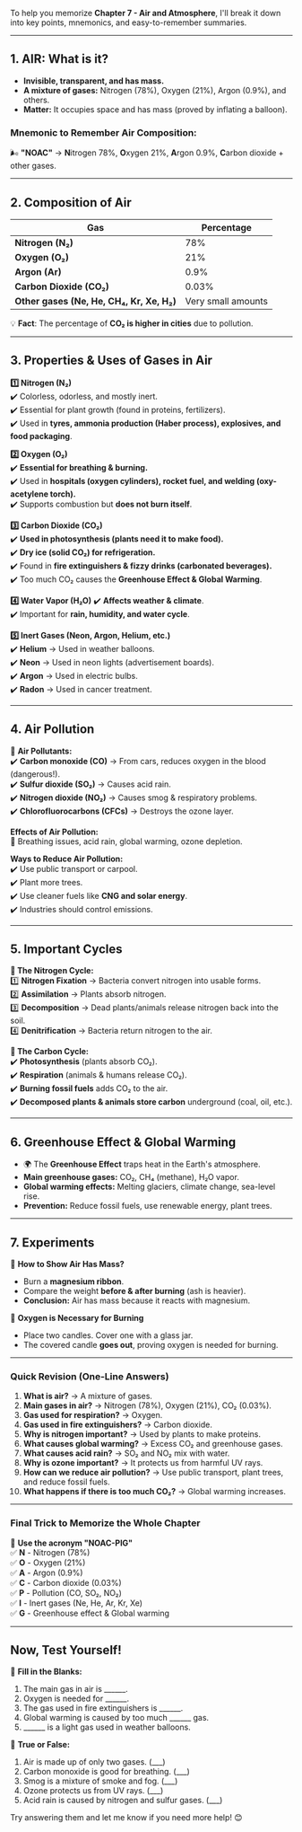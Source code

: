 To help you memorize **Chapter 7 - Air and Atmosphere**, I'll break it down into key points, mnemonics, and easy-to-remember summaries.

---

## **1. AIR: What is it?**
- **Invisible, transparent, and has mass.**
- **A mixture of gases:** Nitrogen (78%), Oxygen (21%), Argon (0.9%), and others.
- **Matter:** It occupies space and has mass (proved by inflating a balloon).

### **Mnemonic to Remember Air Composition**:  
🌬 **"NOAC"** → **N**itrogen 78%, **O**xygen 21%, **A**rgon 0.9%, **C**arbon dioxide + other gases.

---

## **2. Composition of Air**
| Gas | Percentage |
|------|------------|
| **Nitrogen (N₂)** | 78% |
| **Oxygen (O₂)** | 21% |
| **Argon (Ar)** | 0.9% |
| **Carbon Dioxide (CO₂)** | 0.03% |
| **Other gases (Ne, He, CH₄, Kr, Xe, H₂)** | Very small amounts |

💡 **Fact**: The percentage of **CO₂ is higher in cities** due to pollution.

---

## **3. Properties & Uses of Gases in Air**
**1️⃣ Nitrogen (N₂)**  
✔️ Colorless, odorless, and mostly inert.  
✔️ Essential for plant growth (found in proteins, fertilizers).  
✔️ Used in **tyres, ammonia production (Haber process), explosives, and food packaging**.

**2️⃣ Oxygen (O₂)**  
✔️ **Essential for breathing & burning.**  
✔️ Used in **hospitals (oxygen cylinders), rocket fuel, and welding (oxy-acetylene torch).**  
✔️ Supports combustion but **does not burn itself**.

**3️⃣ Carbon Dioxide (CO₂)**  
✔️ **Used in photosynthesis (plants need it to make food).**  
✔️ **Dry ice (solid CO₂) for refrigeration.**  
✔️ Found in **fire extinguishers & fizzy drinks (carbonated beverages).**  
✔️ Too much CO₂ causes the **Greenhouse Effect & Global Warming**.

**4️⃣ Water Vapor (H₂O)**
✔️ **Affects weather & climate**.  
✔️ Important for **rain, humidity, and water cycle**.

**5️⃣ Inert Gases (Neon, Argon, Helium, etc.)**  
✔️ **Helium** → Used in weather balloons.  
✔️ **Neon** → Used in neon lights (advertisement boards).  
✔️ **Argon** → Used in electric bulbs.  
✔️ **Radon** → Used in cancer treatment.

---

## **4. Air Pollution**
👿 **Air Pollutants:**  
✔️ **Carbon monoxide (CO)** → From cars, reduces oxygen in the blood (dangerous!).  
✔️ **Sulfur dioxide (SO₂)** → Causes acid rain.  
✔️ **Nitrogen dioxide (NO₂)** → Causes smog & respiratory problems.  
✔️ **Chlorofluorocarbons (CFCs)** → Destroys the ozone layer.  

**Effects of Air Pollution:**  
🚫 Breathing issues, acid rain, global warming, ozone depletion.

**Ways to Reduce Air Pollution:**  
✔️ Use public transport or carpool.  
✔️ Plant more trees.  
✔️ Use cleaner fuels like **CNG and solar energy**.  
✔️ Industries should control emissions.

---

## **5. Important Cycles**
**🔄 The Nitrogen Cycle:**  
1️⃣ **Nitrogen Fixation** → Bacteria convert nitrogen into usable forms.  
2️⃣ **Assimilation** → Plants absorb nitrogen.  
3️⃣ **Decomposition** → Dead plants/animals release nitrogen back into the soil.  
4️⃣ **Denitrification** → Bacteria return nitrogen to the air.

**🔄 The Carbon Cycle:**  
✔️ **Photosynthesis** (plants absorb CO₂).  
✔️ **Respiration** (animals & humans release CO₂).  
✔️ **Burning fossil fuels** adds CO₂ to the air.  
✔️ **Decomposed plants & animals store carbon** underground (coal, oil, etc.).

---

## **6. Greenhouse Effect & Global Warming**
- 🌍 The **Greenhouse Effect** traps heat in the Earth's atmosphere.
- **Main greenhouse gases:** CO₂, CH₄ (methane), H₂O vapor.
- **Global warming effects:** Melting glaciers, climate change, sea-level rise.
- **Prevention:** Reduce fossil fuels, use renewable energy, plant trees.

---

## **7. Experiments**
🔬 **How to Show Air Has Mass?**  
- Burn a **magnesium ribbon**.  
- Compare the weight **before & after burning** (ash is heavier).  
- **Conclusion:** Air has mass because it reacts with magnesium.

🔬 **Oxygen is Necessary for Burning**  
- Place two candles. Cover one with a glass jar.  
- The covered candle **goes out**, proving oxygen is needed for burning.

---

### **Quick Revision (One-Line Answers)**
1. **What is air?** → A mixture of gases.  
2. **Main gases in air?** → Nitrogen (78%), Oxygen (21%), CO₂ (0.03%).  
3. **Gas used for respiration?** → Oxygen.  
4. **Gas used in fire extinguishers?** → Carbon dioxide.  
5. **Why is nitrogen important?** → Used by plants to make proteins.  
6. **What causes global warming?** → Excess CO₂ and greenhouse gases.  
7. **What causes acid rain?** → SO₂ and NO₂ mix with water.  
8. **Why is ozone important?** → It protects us from harmful UV rays.  
9. **How can we reduce air pollution?** → Use public transport, plant trees, and reduce fossil fuels.  
10. **What happens if there is too much CO₂?** → Global warming increases.

---

### **Final Trick to Memorize the Whole Chapter**
📢 **Use the acronym "NOAC-PIG"**  
✅ **N** - Nitrogen (78%)  
✅ **O** - Oxygen (21%)  
✅ **A** - Argon (0.9%)  
✅ **C** - Carbon dioxide (0.03%)  
✅ **P** - Pollution (CO, SO₂, NO₂)  
✅ **I** - Inert gases (Ne, He, Ar, Kr, Xe)  
✅ **G** - Greenhouse effect & Global warming

---

## **Now, Test Yourself!**
📝 **Fill in the Blanks:**
1. The main gas in air is ______.  
2. Oxygen is needed for ______.  
3. The gas used in fire extinguishers is ______.  
4. Global warming is caused by too much ______ gas.  
5. ______ is a light gas used in weather balloons.

🤔 **True or False:**
1. Air is made up of only two gases. (___)  
2. Carbon monoxide is good for breathing. (___)  
3. Smog is a mixture of smoke and fog. (___)  
4. Ozone protects us from UV rays. (___)  
5. Acid rain is caused by nitrogen and sulfur gases. (___)

Try answering them and let me know if you need more help! 😊
